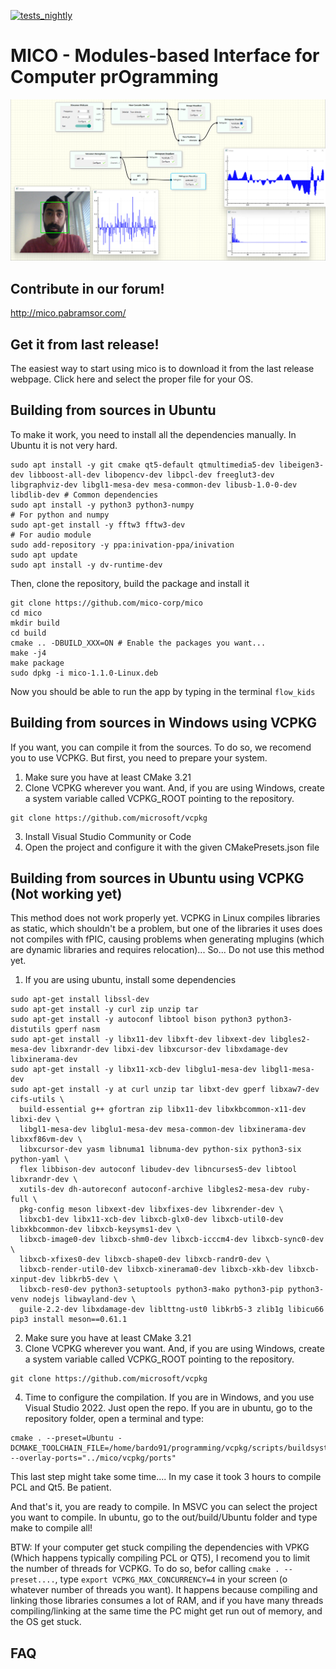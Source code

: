 [![tests_nightly](https://github.com/mico-corp/mico/actions/workflows/tests_nightly.yml/badge.svg)](https://github.com/mico-corp/mico/actions/workflows/tests_nightly.yml)

# MICO - Modules-based Interface for Computer prOgramming

![](https://github.com/mico-corp/mico/blob/master/doc/example_play_ground.png)


## Contribute in our forum!

http://mico.pabramsor.com/

## Get it from last release!

The easiest way to start using mico is to download it from the last release webpage. Click here and select the proper file for your OS.


## Building from sources in Ubuntu

To make it work, you need to install all the dependencies manually. In Ubuntu it is not very hard. 

```
sudo apt install -y git cmake qt5-default qtmultimedia5-dev libeigen3-dev libboost-all-dev libopencv-dev libpcl-dev freeglut3-dev libgraphviz-dev libgl1-mesa-dev mesa-common-dev libusb-1.0-0-dev libdlib-dev # Common dependencies
sudo apt install -y python3 python3-numpy                                                # For python and numpy
sudo apt-get install -y fftw3 fftw3-dev													# For audio module
sudo add-repository -y ppa:inivation-ppa/inivation
sudo apt update
sudo apt install -y dv-runtime-dev
```
Then, clone the repository, build the package and install it

```
git clone https://github.com/mico-corp/mico
cd mico
mkdir build
cd build
cmake .. -DBUILD_XXX=ON # Enable the packages you want...
make -j4
make package
sudo dpkg -i mico-1.1.0-Linux.deb
```

Now you should be able to run the app by typing in the terminal `flow_kids`

## Building from sources in Windows using VCPKG

If you want, you can compile it from the sources. To do so, we recomend you to use VCPKG. But first, you need to prepare your system.

1. Make sure you have at least CMake 3.21
2. Clone VCPKG wherever you want. And, if you are using Windows, create a system variable called VCPKG_ROOT pointing to the repository.
```
git clone https://github.com/microsoft/vcpkg
```
3. Install Visual Studio Community or Code
4. Open the project and configure it with the given CMakePresets.json file


## Building from sources in Ubuntu using VCPKG (Not working yet)

This method does not work properly yet. VCPKG in Linux compiles libraries as static, which shouldn't be a problem, but one of the libraries it uses 
does not compiles with fPIC, causing problems when generating mplugins (which are dynamic libraries and requires relocation)... So... Do not use this method yet.

1. If you are using ubuntu, install some dependencies
```
sudo apt-get install libssl-dev
sudo apt-get install -y curl zip unzip tar
sudo apt-get install -y autoconf libtool bison python3 python3-distutils gperf nasm
sudo apt-get install -y libx11-dev libxft-dev libxext-dev libgles2-mesa-dev libxrandr-dev libxi-dev libxcursor-dev libxdamage-dev libxinerama-dev 
sudo apt-get install -y libx11-xcb-dev libglu1-mesa-dev libgl1-mesa-dev
sudo apt-get install -y at curl unzip tar libxt-dev gperf libxaw7-dev cifs-utils \
  build-essential g++ gfortran zip libx11-dev libxkbcommon-x11-dev libxi-dev \
  libgl1-mesa-dev libglu1-mesa-dev mesa-common-dev libxinerama-dev libxxf86vm-dev \
  libxcursor-dev yasm libnuma1 libnuma-dev python-six python3-six python-yaml \
  flex libbison-dev autoconf libudev-dev libncurses5-dev libtool libxrandr-dev \
  xutils-dev dh-autoreconf autoconf-archive libgles2-mesa-dev ruby-full \
  pkg-config meson libxext-dev libxfixes-dev libxrender-dev \
  libxcb1-dev libx11-xcb-dev libxcb-glx0-dev libxcb-util0-dev libxkbcommon-dev libxcb-keysyms1-dev \
  libxcb-image0-dev libxcb-shm0-dev libxcb-icccm4-dev libxcb-sync0-dev \
  libxcb-xfixes0-dev libxcb-shape0-dev libxcb-randr0-dev \
  libxcb-render-util0-dev libxcb-xinerama0-dev libxcb-xkb-dev libxcb-xinput-dev libkrb5-dev \
  libxcb-res0-dev python3-setuptools python3-mako python3-pip python3-venv nodejs libwayland-dev \
  guile-2.2-dev libxdamage-dev liblttng-ust0 libkrb5-3 zlib1g libicu66
pip3 install meson==0.61.1
```
2. Make sure you have at least CMake 3.21
3. Clone VCPKG wherever you want. And, if you are using Windows, create a system variable called VCPKG_ROOT pointing to the repository.
```
git clone https://github.com/microsoft/vcpkg
```
4. Time to configure the compilation. If you are in Windows, and you use Visual Studio 2022. Just open the repo. If you are in ubuntu, go to the repository folder, open a terminal and type:
```
cmake . --preset=Ubuntu -DCMAKE_TOOLCHAIN_FILE=/home/bardo91/programming/vcpkg/scripts/buildsystems/vcpkg.cmake --overlay-ports="../mico/vcpkg/ports"
```
This last step might take some time.... In my case it took 3 hours to compile PCL and Qt5. Be patient.

And that's it, you are ready to compile. In MSVC you can select the project you want to compile. In ubuntu, go to the out/build/Ubuntu folder and type make to compile all!

BTW: If your computer get stuck compiling the dependencies with VPKG (Which happens typically compiling PCL or QT5), I recomend you to limit the number of threads for VCPKG. To do so, befor calling `cmake . --preset....`, type `export VCPKG_MAX_CONCURRENCY=4` in your screen (o whatever number of threads you want). It happens because compiling and linking those libraries consumes a lot of RAM, and if you have many threads compiling/linking at the same time the PC might get run out of memory, and the OS get stuck.



## FAQ
